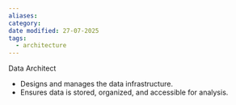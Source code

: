 ```yaml
---
aliases: 
category: 
date modified: 27-07-2025
tags:
  - architecture
---
```

Data Architect
  - Designs and manages the data infrastructure.
  - Ensures data is stored, organized, and accessible for analysis.